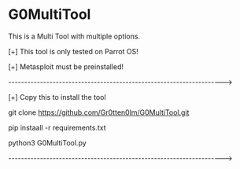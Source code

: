 # G0MultiTool
This is a Multi Tool with multiple options.   

[+] This tool is only tested on Parrot OS!

[+] Metasploit must be preinstalled!

-------------------------------------------------------------------->

[+] Copy this to install the tool


git clone https://github.com/Gr0tten0lm/G0MultiTool.git

pip instaall -r requirements.txt

python3 G0MultiTool.py

-------------------------------------------------------------------->

